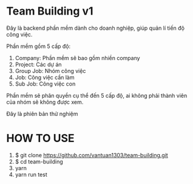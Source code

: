 # Team Building v1

Đây là backend phần mềm dành cho doanh nghiệp, giúp quản lí tiến độ công việc.

Phần mềm gồm 5 cấp độ:

1. Company: Phần mềm sẽ bao gồm nhiền company
2. Project: Các dự án
3. Group Job: Nhóm công việc
4. Job: Công việc cần làm
5. Sub Job: Công việc con

Phần mềm sẽ phân quyền cụ thể đến 5 cấp độ, ai không phải thành viên của nhóm sẽ không được xem.

Đây là phiên bản thử nghiệm

# HOW TO USE

1. $ git clone https://github.com/vantuan1303/team-building.git
2. $ cd team-building
3. yarn
4. yarn run test